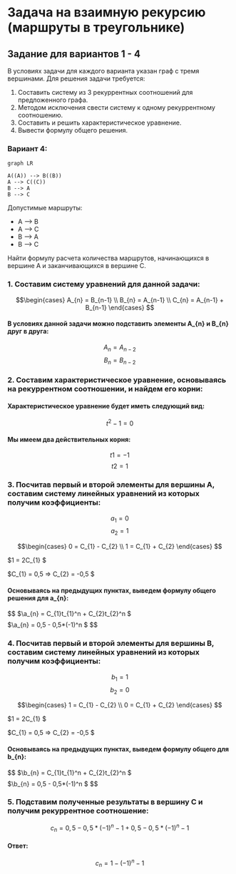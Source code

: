 # Задача на взаимную рекурсию (маршруты в треугольнике)

## Задание для вариантов 1 - 4
В условиях задачи для каждого варианта указан граф с тремя вершинами. Для решения задачи требуется: 
1. Составить систему из 3 рекуррентных соотношений для предложенного графа.
2. Методом исключения свести систему к одному рекуррентному соотношению.
3. Составить и решить характеристическое уравнение.
4. Вывести формулу общего решения.

### Вариант 4:
```mermaid
graph LR

A((A)) --> B((B))
A --> C((C))
B --> A
B --> C
```
Допустимые маршруты:
- A --> B
- A --> C
- B --> A
- B --> C

Найти формулу расчета количества маршрутов, начинающихся в вершине A и заканчивающихся в вершине C.

### 1. Составим систему уравнений для данной задачи:
$$\begin{cases}
A_{n} = B_{n-1} \\ 
B_{n} = A_{n-1} \\
C_{n} = A_{n-1} + B_{n-1}
\end{cases} $$

#### В условиях данной задачи можно подставить элементы A_{n} и B_{n} друг в друга:
$$
A_{n} = A_{n-2}
$$
$$
B_{n} = B_{n-2}
$$
### 2. Составим характеристическое уравнение, основываясь на рекуррентном соотношении, и найдем его корни:
#### Характеристическое уравнение будет иметь следующий вид:
$$
t^2 - 1 = 0
$$
#### Мы имеем два действительных корня:
$$
t1 = -1
$$
$$
t2 = 1
$$
### 3. Посчитав первый и второй элементы для вершины A, составим систему линейных уравнений из которых получим коэффициенты:
$$
a_{1} = 0
$$
$$
a_{2} = 1
$$

$$\begin{cases}
0 = С_{1} - С_{2} \\ 
1 = С_{1} + С_{2} 
\end{cases} $$

$1 = 2С_{1} $

$C_{1} = 0,5 => C_{2} = -0,5 $

#### Основываясь на предыдущих пунктах, выведем формулу общего решения для a_{n}:
$$
$\a_{n} = С_{1}t_{1}^n + С_{2}t_{2}^n $
$$
$$
$\a_{n} = 0,5 - 0,5*(-1)^n $
$$

### 4. Посчитав первый и второй элементы для вершины B, составим систему линейных уравнений из которых получим коэффициенты:
$$
b_{1} = 1
$$
$$
b_{2} = 0
$$

$$\begin{cases}
1 = С_{1} - С_{2} \\ 
0 = С_{1} + С_{2} 
\end{cases} $$

$1 = 2С_{1} $

$C_{1} = 0,5 => C_{2} = -0,5 $

#### Основываясь на предыдущих пунктах, выведем формулу общего для b_{n}:
$$
$\b_{n} = С_{1}t_{1}^n + С_{2}t_{2}^n $
$$
$$
$\b_{n} = 0,5 - 0,5*(-1)^n $
$$

### 5. Подставим полученные результаты в вершину C и получим рекуррентное соотношение:
$$
с_{n} = 0,5 - 0,5*(-1)^n-1 + 0,5 - 0,5*(-1)^n-1
$$

#### Ответ:
$$
c_{n} = 1 - (-1)^n-1
$$